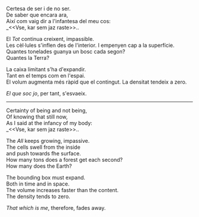 Certesa de ser i de no ser.  
De saber que encara ara,  
Així com vaig dir a l'infantesa del meu cos:  
_<<Vse, kar sem jaz raste>>..  

El _Tot_ continua creixent, impassible.  
Les cèl·lules s'inflen des de l'interior. 
I empenyen cap a la superfície.  
Quantes tonelades guanya un bosc cada segon?  
	Quantes la Terra? 

La caixa limitant s'ha d'expandir.  
Tant en el temps com en l'espai.  
El volum augmenta més ràpid que el contingut. 
La densitat tendeix a zero.  

_El que soc jo_, per tant, s'esvaeix.  

---

Certainty of being and not being,  
Of knowing that still now,  
As I said at the infancy of my body:  
_<<Vse, kar sem jaz raste>>..  

The _All_ keeps growing, impassive.  
The cells swell from the inside  
and push towards fhe surface.  
How many tons does a forest get each second?   
	How many does the Earth?  
  
The bounding box must expand.  
Both in time and in space.  
The volume increases faster than the content.  
The density tends to zero.   
  
_That which is me_, therefore, fades away.  